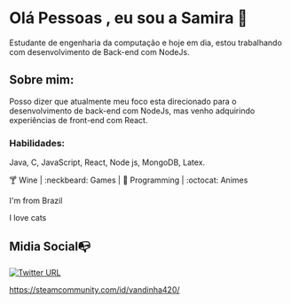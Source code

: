 # Olá Pessoas , eu sou a  Samira 👋
Estudante de engenharia da computação e hoje em dia, estou trabalhando com desenvolvimento de Back-end com NodeJs. 


## Sobre mim: 
Posso dizer que atualmente meu foco esta direcionado para o desenvolvimento de back-end com NodeJs, mas venho adquirindo experiências de front-end com React. 

### Habilidades: 
Java, C, JavaScript, React,  Node js, MongoDB, Latex.

:cocktail: Wine |   :neckbeard: Games |  :revolving_hearts: Programming | :octocat: Animes 

I'm from Brazil

I love cats



## Midia Social:mailbox_with_no_mail:

[![Twitter URL](https://img.shields.io/twitter/url?color=%230072b1&label=connect&logo=linkedin&logoColor=%230072b1&style=flat-square&url=https%3A%2F%2Fwww.linkedin.com%2Fin%2Falejandro-ramirez-ciceros%2F)](https://www.linkedin.com/in/SamiraFreitas/)


https://steamcommunity.com/id/vandinha420/
